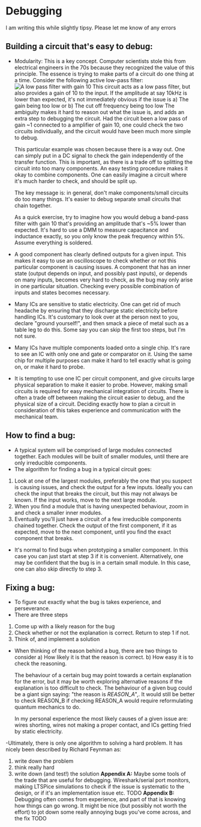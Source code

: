 ﻿# Debugging
I am writing this while slightly tipsy. Please let me know of any errors

Building a circuit that's easy to debug:
-
- Modularity: This is a key concept. Computer scientists stole this from electrical engineers in the 70s because they recognized the value of this principle. The essence is trying to make parts of a circuit do one thing at a time. Consider the following active low-pass filter:
![A low pass filter with gain 10](https://www.electronics-tutorials.ws/wp-content/uploads/2018/07/fil29.gif)
This circuit acts as a  low pass filter, but also provides a gain of 10 to the input.
If the amplitude at say 10kHz is lower than expected, it's not immediately obvious if the issue is
a) The gain being too low
or
b) The cut off frequency being too low
The ambiguity makes it hard to reason out what the issue is, and adds an extra step to debugging the circuit. Had the circuit been a low pass of gain ~1 connected to a amplifier of gain 10, one could check the two circuits individually, and the circuit would have been much more simple to debug.

	This particular example was chosen because there is a way out. One can simply  put in a DC signal to check the gain independently of the transfer function. This is important, as there is a trade off to splitting the  circuit into too many components. An easy testing procedure makes it okay to combine components. One can easily imagine a circuit where it's much harder to check, and should be split up.

	 
	The key message is: in general, don't make components/small circuits do too many things. It's easier to debug separate small circuits that chain together.
	
	As a quick exercise, try to imagine how you would debug a band-pass filter with gain 10 that's providing an amplitude that's ~5% lower than expected. It's hard to use a DMM to measure capacitance and inductance exactly, so you only know the peak frequency within 5%. Assume everything is soldered.
- A good component has clearly defined outputs for a given input. This makes it easy to use an oscilloscope to check whether or not this particular component is causing issues. A component that has an inner state (output depends on input, and possibly past inputs), or depends on many inputs, becomes very hard to check, as the bug may only arise in one particular situation. Checking every possible combination of inputs and states becomes necessary.

- Many ICs are sensitive to static electricity. One can get rid of much headache by ensuring that they discharge static electricity before handling ICs. It's customary to look over at the person next to you, declare "ground yourself!", and then smack a piece of metal such as a table leg to do this. Some say you can skip the first too steps, but I'm not sure.
- Many ICs have multiple components loaded onto a single chip. It's rare to see an IC with only one and gate or comparator on it. Using the same chip for multiple purposes can make it hard to tell exactly what is going on, or make it hard to probe. 
- It is tempting to use one IC per circuit component, and give circuits large physical separation to make it easier to probe. However, making small circuits is required for easy mechanical integration of circuits. There is often a trade off between making the circuit easier to debug, and the physical size of a circuit. Deciding exactly how to plan a circuit in consideration of this takes experience and communication with the mechanical team.

How to find a bug:
-
- A typical system will be comprised of large modules connected together. Each modules will be built of smaller modules, until there are only irreducible components.
- The algorithm for finding a bug in a typical circuit goes:
1) Look at one of the largest modules, preferably the one that you suspect is causing issues, and check the output for a few inputs. Ideally you can check the input that breaks the circuit, but this may not always be known. If the input works, move to the next large module.
2) When you find a module that is having unexpected behaviour, zoom in and check a smaller inner modules.
3) Eventually you'll just have a circuit of a few irreducible components chained together. Check the output of the first component, if it as expected, move to the next component, until you find the exact component that breaks.

- It's normal to find bugs when prototyping a smaller component. In this case you can just start at step 3 if it is convenient. Alternatively, one may be confident that the bug is in a certain small module. In this case, one can also skip directly to step 3.

Fixing a bug:
- 
- To figure out exactly what the bug is takes experience, and perseverance.
- There are three steps
1) Come up with a likely reason for the bug
2) Check whether or not the explanation is correct. Return to step 1 if not.
3) Think of, and implement a solution

- When thinking of the reason behind a bug, there are two things to consider 
	a) How likely it is that the reason is correct.
	b) How easy it is to check the reasoning.
	
	The behaviour of a certain bug may point towards a certain explanation for the error, but it may be worth exploring alternative reasons if the explanation is too difficult to check. The behaviour of a given bug could be a giant sign saying: "the reason is *REASON_A*",. It would still be better to check REASON_B if checking REASON_A would require reformulating quantum mechanics to do.
	
	In my personal experience the most likely causes of a given issue are: wires shorting, wires not making a proper contact, and ICs getting fried by static electricity.

-Ultimately, there is only one algorithm to solving a hard problem. It has nicely been described by Richard Feynman as:
1) write down the problem
2) think really hard
3) write down (and test!) the solution
**Appendix A:**
Maybe some tools of the trade that are useful for debugging. Wireshark/serial port monitors, making LTSPice simulations to check if the issue is systematic to the design, or if it's an implementation issue etc. TODO
**Appendix B:**
Debugging often comes from experience, and part of that is knowing how things can go wrong. It might be nice (but possibly not worth the effort) to jot down some really annoying bugs you've come across, and the fix TODO



